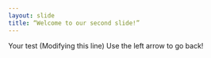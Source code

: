 ```yaml
---
layout: slide
title: “Welcome to our second slide!”
---
```

Your test (Modifying this line)
Use the left arrow to go back!
